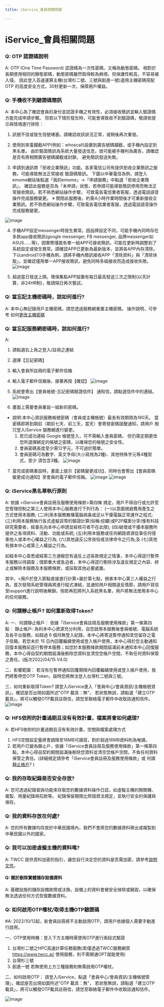 ```yaml
---
title: iService_會員相關問題

---
```


# iService_會員相關問題

### Q: OTP 認證碼說明 
A:
OTP (One Time Password) 認證碼為一次性密碼，又稱為動態密碼。
相對於長期使用相同的靜態密碼，動態密碼雖然取得較為麻煩，但保護性較高，不容易被入侵。
因此登入高速運算主機(台灣杉二號、三號與創進一號)選用主機密碼搭配 OTP 的高度安全方式，30秒更新一次，保障用戶權益。

### Q: 手機收不到驗證碼簡訊
A: 
本中心為了確認會員的身份並認證手機之有效性，必須接收簡訊並輸入驗證碼方能完成申請步驟。 
但若以下情形發生時，可能會導致收不到驗證碼，敬請依提示與情境進行排除： 

1. 訊號不佳或發生信號堵塞。請確認收訊狀況正常，或稍後再次重發。

2. 使用到來電攔截APP(例如：whoscall)設置到廣告號碼攔截，或手機內設定到黑名單。
   由於驗證簡訊為系統大量發送信息，很可能被手機判為廣告，請確認是否有將相關廣告號碼攔截或封鎖，
   避免簡訊發送失敗。

3. 申請到通訊商「拒收企業簡訊」功能。各家電信公司有提供拒收企業簡訊之服務，可能導致無法正常接收
   驗證碼簡訊。
  下圖以中華電信為例，請登入emome網站後點選「我的emome」→「申請服務」中點選「拒收企業簡訊」，
  確認此服務是否為「未申請」狀態，若申請可能導致簡訊停用而無法正常接收簡訊。若不熟悉網站操作步驟，
  可致電各電信業者客服，透過電話語音操作完成服務變更。
※ 關閉此服務後，約需4小時作業時間後才可重新接收企業簡訊。若不熟悉網站操作步驟，可致電各電信業者客服，透過電話語音操作完成服務變更。

![image](https://hackmd.io/_uploads/ByxOu9t-ll.png)

4. 手機APP設定messenger時發生異常。因品牌設定不同，可能手機內同時存在多款app接收簡訊(google messenger, FB messenger, 品牌messenger如ASUS......等)，因實際僅能有單一組APP可接收簡訊，可能在更新時調整到了系統設定或發生異常。請確認APP已更新為最新版本，並將各APP內存清除。下以android7.0手機為例，請將手機內簡訊接收APP「清除資料」與「清除快取」，並確認僅用單一APP接收簡訊，避免同時多組接收而造成接收失敗。
![image](https://hackmd.io/_uploads/SkmYdcKZgl.png)

5. 超過當日發送上限。環保集點APP設置有每日最高發送三次之限制(以天計算，非24HR制)，敬請隔日再次嘗試。


### Q: 當忘記主機密碼時，該如何進行?
A: 
本中心無記錄用戶主機密碼，請您透過服務網重置主機密碼。
操作說明，可參考 如何[更改主機密碼](https://iservice.nchc.org.tw/nchc_service/nchc_service_qa_single.php?qa_code=15)



### Q: 當忘記服務網密碼時，該如何進行?
A: 
1. 請點選右上角之登入/註冊之連結
2. 選擇【忘記密碼】
3. 輸入會員所註冊的電子郵件信箱
4. 輸入電子郵件信箱後，接著再按【確認】
![image](https://hackmd.io/_uploads/r17kZqFWxg.png)
 
5. 系統會寄出【會員帳號-忘記密碼驗證信件】 通知信，請點選信件中的連結。
![image](https://hackmd.io/_uploads/Syceb9YWlx.png)
 
6. 畫面上需要會員重設一組新的密碼。
* 說明:本中心資訊服務帳號密碼（會員或主機帳號）最長有效期限為180天。
      當密碼即將到期前（期前七天、前三天，當天）會寄發密碼提醒通知，請用戶
      撥冗登入iService 服務網進行變更。
     1. 若已成功連結 Google 帳號登入，可不需輸入會員密碼，
         但仍需定期更改您所選擇綁定的帳號之密碼，以確保您的帳號之安全性。
     2. 會員密碼長度至少需12字元，不可過於簡單。
     3. 會員密碼可為數字、英文字母(大小寫視為2種)、其他特殊字元等4種型式，至少
         須包含3種。
![image](https://hackmd.io/_uploads/rk6WZ5YWxl.png)

 
7. 當完成密碼重設時，畫面上提示【密碼變更成功】，同時也會寄出【會員密碼變更成功通知】至會員的電子郵件信箱。
![image](https://hackmd.io/_uploads/rJcf-5Fbxl.png)
![image](https://hackmd.io/_uploads/H1SQb5Kbxe.png)

 
### Q: iService黑名單執行原則
A: 
依據 <iService會員註冊及服務使用條款>第四條 規定，用戶不得自行或允許受您管理控制之第三人使用本中心服務進行下列行為：
(一)以意圖規避費用產生之方式使用本服務;
(二)利用本服務散播電腦病毒或足以干擾電腦正常運作之程式;
(三)利用本服務執行各式虛擬貨幣的驗證計算(俗稱:挖礦)或P2P檔案分享(惟有科技研究需要者，經事先向本中心申請並經核可者不在此限);
(四)破壞或干擾本服務所提供之各項資料、活動、功能或系統;
(五)利用本服務或任何網路資源從事任何侵害他人或本中心權益之行為;
(六)其他違反公序良俗或法律命令之行為;及
(七)其他有損本中心或第三人權益之行為。

如經本中心查悉或經第三方通報您有違反上述各款規定之情事，本中心得逕行暫停本服務以待調查；情節重大或急迫者，本中心得逕行刪除涉及違反規定之內容、終止或解除本服務及本服務條款，或採取其他必要處置。

其中，<用戶於登入節點直接進行計算>屬於第七點，損害本中心第三人權益之行為，首次發現系統管理員將進行程式凍結，並通知用戶相關違反情節，請用戶寫信至isupport進行說明後解鎖，倘若再犯將列入系統黑名單，用戶將無法使用本中心的任何服務。


### Q: 何謂靜止帳戶? 如何重新取得Token?
A: 
一、何謂靜止帳戶：
依據「iService會員註冊及服務使用條款」第一條第四點：
靜止帳戶: 為利本中心資源充分利用，自您啟用本服務後會員帳號、電腦系統及各平台服務，如超過 6 個月無登入紀錄，本中心將寄送暫停通知至您留存之電子信箱，若您未於 15 日內回覆繼續使用或登入帳戶使用，本中心得於您主動通知回復本服務前逕行暫停本服務；如您於本服務條款期間屆滿前未通知本中心回復服務，本中心得自契約期間屆滿後刪除您資料並清空您帳戶空間，不負任何資料保管之責任。(版次2022/04/15 V4.0)

二、影響範圍：
若沒有在暫停通知回覆期限內回覆繼續使用或登入帳戶使用，我們將暫停您OTP Token，屆時您將無法登入台灣杉二號與三號。

三、如何重新取得Token?
請登入iService進入「會員中心/會員資訊/主機帳號資訊」，確認是否出現如圖所述"OTP 載具：無"，
若狀態無誤，請點選「建立OTP載具」，將可以觸發OTP載具註冊信，請您至聯絡電子郵件中收取該通知信件。
![image](https://hackmd.io/_uploads/S19Ss9FWee.png)


### Q: HFS依附的計畫過期且沒有有效計畫，檔案將會如何處理? 
A: 
若HFS依附的計畫過期且沒有有效計畫，空間與檔案處理方式
1. HFS空間設定量將會調降至16MB可讀寫，對於超過16MB資料則為唯讀。
2. 若用戶已變為靜止戶，依據「iService會員註冊及服務使用條款」第一條第四點，本中心得自契約期間屆滿後刪除您資料並清空您帳戶空間，不負任何資料保管之責任。(詳細規定請參考「iService會員註冊及服務使用條款」或 何謂[靜止帳戶](https://iservice.nchc.org.tw/nchc_service/nchc_service_qa_single.php?qa_code=680)? )



### Q: 我的存取紀錄是否安全存放?
A: 
您可透過紀錄查詢功能來存取您的數據資料操作日誌，如虛擬主機的開關機、複製、用量紀錄與扣款等。 紀錄保留期限比照個資法規定，並執行安全的保護與保存。

### Q: 我的資料存放在何處?
A: 
您的所有數據均存放於中華民國境內，我們不會將您的數據資料移出或複製到中華民國以外的國家。

### Q: 我可以加密虛擬主機的資料嗎?
A: 
TWCC 提供資料加密的指引，讓您自行決定您的資料是否需加密，請參考[說明文件](https://man.twcc.ai/@twccdocs/doc-vcs-main-zh/https%3A%2F%2Fman.twcc.ai%2F%40twccdocs%2Fguide-vcs-vds-encryption-zh)。

#### Q: 關於刪除實體儲存設備資料
A: 
基礎設施的儲存設備故障或汰換，設備上的資料會被安全抹除或銷毀，以確保無法透過任何方式恢復數據資料。

### Q: 如何啟用OTP權杖/取得主機OTP驗證碼
#A: 
2022/10/12起，新會員註冊將不主動啟用OTP，請用戶依據個人需要手動進行啟用。

一、OTP使用時機：登入下方主機時需使用OTP進行兩段式驗證
1. 台灣杉二號之HPC高速計算任務服務(若僅透過TWCC服務網頁 https://www.twcc.ai/ 使用服務，則不需開通OPT就能使用)
2. 台灣杉三號
3. 創進一號
若無使用上方三種服務則無需啟用OTP權杖。

二、如何啟用OTP：
請登入iService，點選「會員中心/會員資訊/主機帳號管理」，確認是否出現如圖所述"OTP 載具：無"，
若狀態無誤，請點選「建立OTP載具」，將可以觸發OTP載具註冊信，請您至聯絡電子郵件中收取該通知信件。

![image](https://hackmd.io/_uploads/H1sajqYZex.png)


